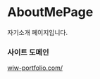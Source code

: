 # AboutMePage
자기소개 페이지입니다.
<h3> 사이트 도메인 </h3>
<a href="https://https://wiw-portfolio.com/" target="_blank">wiw-portfolio.com/</a>
